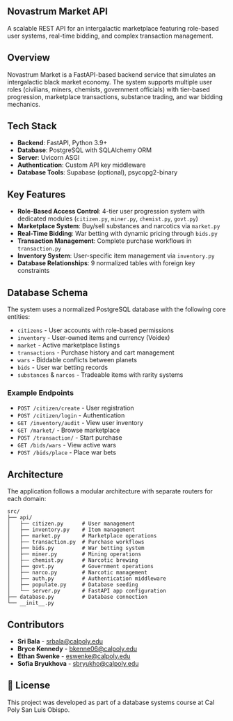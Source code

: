 ## Novastrum Market API

A scalable REST API for an intergalactic marketplace featuring role-based user systems, real-time bidding, and complex transaction management.

## Overview

Novastrum Market is a FastAPI-based backend service that simulates an intergalactic black market economy. The system supports multiple user roles (civilians, miners, chemists, government officials) with tier-based progression, marketplace transactions, substance trading, and war bidding mechanics.

## Tech Stack

- **Backend**: FastAPI, Python 3.9+
- **Database**: PostgreSQL with SQLAlchemy ORM
- **Server**: Uvicorn ASGI
- **Authentication**: Custom API key middleware
- **Database Tools**: Supabase (optional), psycopg2-binary

## Key Features

- **Role-Based Access Control**: 4-tier user progression system with dedicated modules (`citizen.py`, `miner.py`, `chemist.py`, `govt.py`)
- **Marketplace System**: Buy/sell substances and narcotics via `market.py`
- **Real-Time Bidding**: War betting with dynamic pricing through `bids.py`
- **Transaction Management**: Complete purchase workflows in `transaction.py`
- **Inventory System**: User-specific item management via `inventory.py`
- **Database Relationships**: 9 normalized tables with foreign key constraints

## Database Schema

The system uses a normalized PostgreSQL database with the following core entities:
- `citizens` - User accounts with role-based permissions
- `inventory` - User-owned items and currency (Voidex)
- `market` - Active marketplace listings
- `transactions` - Purchase history and cart management
- `wars` - Biddable conflicts between planets
- `bids` - User war betting records
- `substances` & `narcos` - Tradeable items with rarity systems


### Example Endpoints

- `POST /citizen/create` - User registration
- `POST /citizen/login` - Authentication
- `GET /inventory/audit` - View user inventory
- `GET /market/` - Browse marketplace
- `POST /transaction/` - Start purchase
- `GET /bids/wars` - View active wars
- `POST /bids/place` - Place war bets

## Architecture

The application follows a modular architecture with separate routers for each domain:

```
src/
├── api/
│   ├── citizen.py      # User management
│   ├── inventory.py    # Item management
│   ├── market.py       # Marketplace operations
│   ├── transaction.py  # Purchase workflows
│   ├── bids.py         # War betting system
│   ├── miner.py        # Mining operations
│   ├── chemist.py      # Narcotic brewing
│   ├── govt.py         # Government operations
│   ├── narco.py        # Narcotic management
│   ├── auth.py         # Authentication middleware
│   ├── populate.py     # Database seeding
│   └── server.py       # FastAPI app configuration
├── database.py         # Database connection
└── __init__.py
```

## Contributors

- **Sri Bala** - srbala@calpoly.edu
- **Bryce Kennedy** - bkenne06@calpoly.edu  
- **Ethan Swenke** - eswenke@calpoly.edu
- **Sofia Bryukhova** - sbryukho@calpoly.edu

## 📄 License

This project was developed as part of a database systems course at Cal Poly San Luis Obispo.
